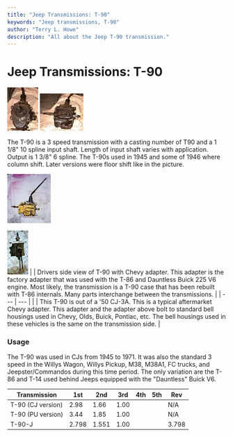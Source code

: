 ```yaml
---
title: "Jeep Transmissions: T-90"
keywords: "Jeep transmissions, T-90"
author: "Terry L. Howe"
description: "All about the Jeep T-90 transmission."
---
```


# Jeep Transmissions: T-90

[![T-90 front](/trans/t90fT.jpg)](/trans/t90f.jpg)
[![T-90 side](/trans/t90sT.jpg)](/trans/t90s.jpg)

The T-90 is a 3 speed transmission with
a casting number of T90 and a 1 1/8" 10
spline input shaft.  Length of input shaft varies with
application.  Output is 1 3/8" 6 spline.  The T-90s used
in 1945 and some of 1946 where column shift.  Later versions
were floor shift like in the picture.

[![T-90 drivers side](/trans/t90dsc_.jpg)](/trans/t90dsc.jpg)

[![T-90 top view](/trans/t90t1_.jpg)](/trans/t90t1.jpg)
|  | Drivers side view of T-90 with Chevy adapter.  This adapter is the
factory adapter that was used with the T-86 and Dauntless Buick
225 V6 engine.  Most likely, the transmission is a T-90 case that
has been rebuilt with T-86 internals.  Many parts interchange
between the transmissions. |
| --- | --- |
|  | This T-90 is out of a '50 CJ-3A.  This is a typical aftermarket
Chevy adapter.  This adapter and the adapter above bolt to standard
bell housings used in Chevy, Olds, Buick, Pontiac, etc.  The bell
housings used in these vehicles is the same on the transmission side. |

### Usage

The T-90 was used in CJs from 1945 to 1971.  It was also the
standard 3 speed in the Willys Wagon, Willys Pickup, M38, M38A1,
FC trucks, and Jeepster/Commandos during this time period.  The
only variation are the T-86 and T-14 used behind Jeeps equipped
with the "Dauntless" Buick V6.

| Transmission | 1st | 2nd | 3rd | 4th | 5th | Rev |
| --- | --- | --- | --- | --- | --- | --- |
| T-90 (CJ version) | 2.98 | 1.66 | 1.00 |  |  | N/A |
| T-90 (PU version) | 3.44 | 1.85 | 1.00 |  |  | N/A |
| T-90-J | 2.798 | 1.551 | 1.00 |  |  | 3.798 |